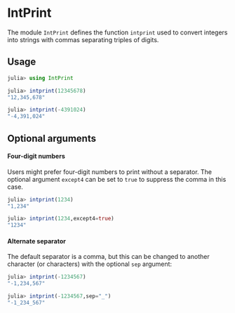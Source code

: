 # IntPrint

The module `IntPrint` defines the function `intprint` used to convert
integers into strings with commas separating triples of digits.

## Usage

```julia
julia> using IntPrint

julia> intprint(12345678)
"12,345,678"

julia> intprint(-4391024)
"-4,391,024"
```

## Optional arguments

#### Four-digit numbers

Users might prefer four-digit numbers to print without a separator.
The optional argument `except4` can be set to `true` to suppress the
comma in this case.
```julia
julia> intprint(1234)
"1,234"

julia> intprint(1234,except4=true)
"1234"
```

#### Alternate separator

The default separator is a comma, but this can be changed
to another character (or characters) with the optional `sep`
argument:
```julia
julia> intprint(-1234567)
"-1,234,567"

julia> intprint(-1234567,sep="_")
"-1_234_567"
```
